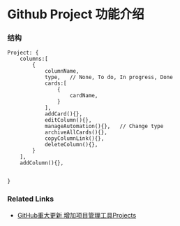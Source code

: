 # Github Project 功能介绍

### 结构

```
Project: {
    columns:[
        {
            columnName,
            type,   // None, To do, In progress, Done
            cards:[
                {
                    cardName,
                }
            ],
            addCard(){},
            editColumn(){},
            manageAutomation(){},   // Change type
            archiveAllCards(){},
            copyColumnLink(){},
            deleteColumn(){},
        }
    ],
    addColumn(){},


}
```

### Related Links

- [GitHub重大更新 增加项目管理工具Projects](http://news.yesky.com/227/105048727.shtml)